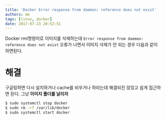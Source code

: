 ```yaml
---
title: 'Docker Error response from daemon: reference does not exist'
authors: me
tags: [linux, docker]
date: 2017-07-23 20:52:51
---
```


Docker rmi명령어로 이미지를 삭제하는데 `Error response from daemon: reference does not exist` 오류가 나면서 이미지 삭제가 안 되는 경우 다음과 같이 하면된다.

# 해결

구글링하면 다시 설치하거나 cache를 비우거나 하라는데 해결되진 않았고 쉽게 접근하면 된다.
그냥 **이미지 폴더를 날리자**

```bash
$ sudo systemctl stop docker
$ sudo rm -rf /var/lib/docker
$ sudo systemctl start docker
```
